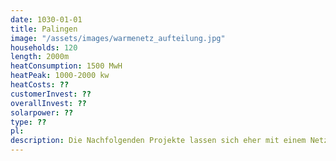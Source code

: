 ```yaml
---
date: 1030-01-01
title: Palingen
image: "/assets/images/warmenetz_aufteilung.jpg"
households: 120
length: 2000m
heatConsumption: 1500 MwH
heatPeak: 1000-2000 kw
heatCosts: ??
customerInvest: ??
overallInvest: ??
solarpower: ??
type: ??
pl: 
description: Die Nachfolgenden Projekte lassen sich eher mit einem Netz im gesamten Dorf vergleichen. Daher hier zum Vergleich die grob abgeschätzten Zahlen für das gesamte Dorf. 
---
```

